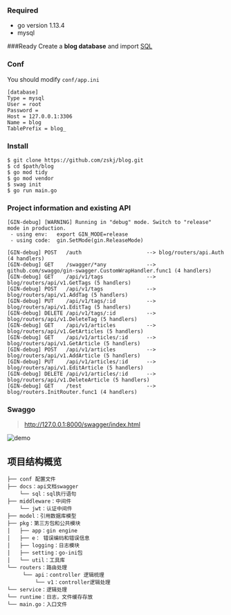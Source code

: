 ### Required
- go version 1.13.4
- mysql

###Ready
Create a **blog database** and import [SQL](https://github.com/zskj/blog/blob/master/docs/sql/blog.sql)

### Conf

You should modify `conf/app.ini`

```
[database]
Type = mysql
User = root
Password =
Host = 127.0.0.1:3306
Name = blog
TablePrefix = blog_
```
### Install
```
$ git clone https://github.com/zskj/blog.git
$ cd $path/blog
$ go mod tidy
$ go mod vendor
$ swag init
$ go run main.go
```
### Project information and existing API
```
[GIN-debug] [WARNING] Running in "debug" mode. Switch to "release" mode in production.
 - using env:   export GIN_MODE=release
 - using code:  gin.SetMode(gin.ReleaseMode)

[GIN-debug] POST   /auth                     --> blog/routers/api.Auth (4 handlers)
[GIN-debug] GET    /swagger/*any             --> github.com/swaggo/gin-swagger.CustomWrapHandler.func1 (4 handlers)
[GIN-debug] GET    /api/v1/tags              --> blog/routers/api/v1.GetTags (5 handlers)
[GIN-debug] POST   /api/v1/tags              --> blog/routers/api/v1.AddTag (5 handlers)
[GIN-debug] PUT    /api/v1/tags/:id          --> blog/routers/api/v1.EditTag (5 handlers)
[GIN-debug] DELETE /api/v1/tags/:id          --> blog/routers/api/v1.DeleteTag (5 handlers)
[GIN-debug] GET    /api/v1/articles          --> blog/routers/api/v1.GetArticles (5 handlers)
[GIN-debug] GET    /api/v1/articles/:id      --> blog/routers/api/v1.GetArticle (5 handlers)
[GIN-debug] POST   /api/v1/articles          --> blog/routers/api/v1.AddArticle (5 handlers)
[GIN-debug] PUT    /api/v1/articles/:id      --> blog/routers/api/v1.EditArticle (5 handlers)
[GIN-debug] DELETE /api/v1/articles/:id      --> blog/routers/api/v1.DeleteArticle (5 handlers)
[GIN-debug] GET    /test                     --> blog/routers.InitRouter.func1 (4 handlers)

```
### Swaggo

> http://127.0.0.1:8000/swagger/index.html

![demo](https://github.com/zskj/blog/blob/master/docs/screenshots/swagger.png)
## 项目结构概览
```
├── conf 配置文件
├── docs：api文档swagger
    └── sql：sql执行语句  
├── middleware：中间件
    └── jwt：认证中间件
├── model：引用数据库模型
├── pkg：第三方包和公共模块
│   ├── app：gin engine
│   ├── e： 错误编码和错误信息
│   ├── logging：日志模块
│   ├── setting：go-ini包
│   └── util：工具库 
└── routers：路由处理
     └── api：controller 逻辑梳理
         └── v1：controller逻辑处理 
└── service：逻辑处理
└── runtime：日志，文件缓存存放
└── main.go：入口文件 
```






